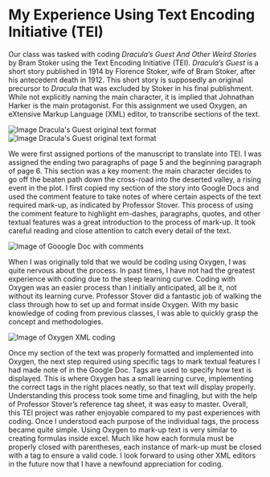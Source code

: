 # My Experience Using Text Encoding Initiative (TEI)

Our class was tasked with coding _Dracula’s Guest And Other Weird Stories_ by Bram Stoker using the Text Encoding Initiative (TEI). _Dracula’s Guest_ is a short story published in 1914 by Florence Stoker, wife of Bram Stoker, after his antecedent death in 1912. This short story is supposedly an original precursor to _Dracula_ that was excluded by Stoker in his final publishment. While not explicitly naming the main character, it is implied that Johnathan Harker is the main protagonist. For this assignment we used Oxygen, an eXtensive Markup Language (XML) editor, to transcribe sections of the text.

![Image Dracula's Guest original text format](https://jakeverry.github.io/Jake-Verry-CNU/images/DC1.png)
![Image Dracula's Guest original text format](https://jakeverry.github.io/Jake-Verry-CNU/images/DC2.png)

We were first assigned portions of the manuscript to translate into TEI. I was assigned the ending two paragraphs of page 5 and the beginning paragraph of page 6. This section was a key moment: the main character decides to go off the beaten path down the cross-road into the deserted valley, a rising event in the plot. I first copied my section of the story into Google Docs and used the comment feature to take notes of where certain aspects of the text required mark-up, as indicated by Professor Stover. This process of using the comment feature to highlight em-dashes, paragraphs, quotes, and other textual features was a great introduction to the process of mark-up. It took careful reading and close attention to catch every detail of the text.

![Image of Gooogle Doc with comments](https://jakeverry.github.io/Jake-Verry-CNU/images/Google.png)

When I was originally told that we would be coding using Oxygen, I was quite nervous about the process. In past times, I have not had the greatest experience with coding due to the steep learning curve. Coding with Oxygen was an easier process than I initially anticipated, all be it, not without its learning curve. Professor Stover did a fantastic job of walking the class through how to set up and format inside Oxygen. With my basic knowledge of coding from previous classes, I was able to quickly grasp the concept and methodologies.

![Image of Oxygen XML coding](https://jakeverry.github.io/Jake-Verry-CNU/images/TEI.png)

Once my section of the text was properly formatted and implemented into Oxygen, the next step required using specific tags to mark textual features I had made note of in the Google Doc. Tags are used to specify how text is displayed. This is where Oxygen has a small learning curve, implementing the correct tags in the right places neatly, so that text will display properly. Understanding this process took some time and finagling, but with the help of Professor Stover’s reference tag sheet, it was easy to master.
Overall, this TEI project was rather enjoyable compared to my past experiences with coding. Once I understood each purpose of the individual tags, the process became quite simple. Using Oxygen to mark-up text is very similar to creating formulas inside excel. Much like how each formula must be properly closed with parentheses, each instance of mark-up must be closed with a tag to ensure a valid code. I look forward to using other XML editors in the future now that I have a newfound appreciation for coding.
 
